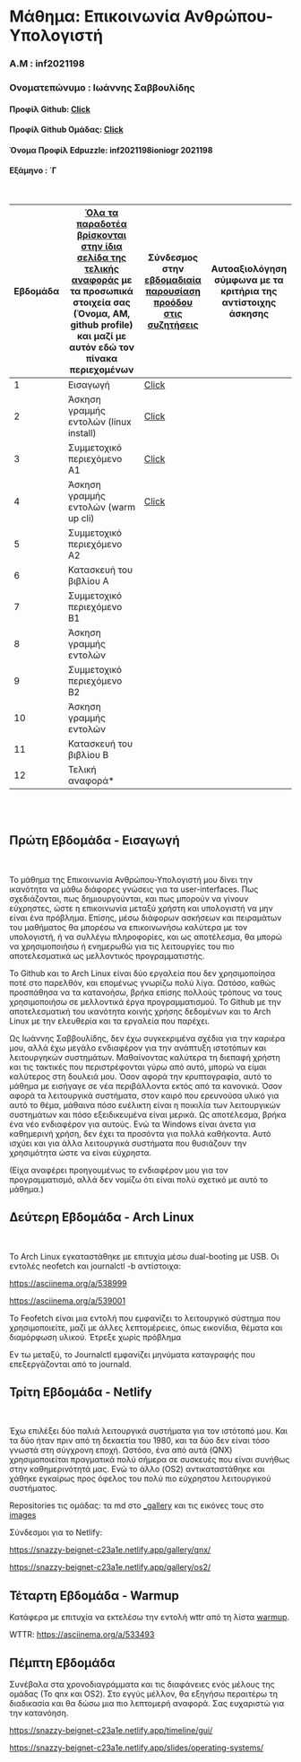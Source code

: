 # Μάθημα: Επικοινωνία Ανθρώπου-Υπολογιστή

### Α.Μ : inf2021198

### Ονοματεπώνυμο : Ιωάννης Σαββουλίδης

#### Προφίλ Github: [Click](https://github.com/Vania209)

#### Προφίλ Github Ομάδας: [Click](https://github.com/ContattoContare)

#### Όνομα Προφίλ Edpuzzle: inf2021198ioniogr 2021198

#### Εξάμηνο : ΄Γ

<br />

| Εβδομάδα | [Όλα τα παραδοτέα βρίσκονται στην ίδια σελίδα της τελικής αναφοράς](https://courses-ionio.github.io/help/deliverables/) με τα προσωπικά στοιχεία σας (Όνομα, ΑΜ, github profile) και μαζί με αυτόν εδώ τον πίνακα περιεχομένων | Σύνδεσμος στην [εβδομαδιαία παρουσίαση προόδου στις συζητήσεις](https://github.com/courses-ionio/help/discussions/categories/show-and-tell) | Αυτοαξιολόγηση σύμφωνα με τα κριτήρια της αντίστοιχης άσκησης |
| --- | --- | --- | --- |
| 1 | Εισαγωγή| [Click](https://github.com/courses-ionio/help/discussions/891) | |
| 2 | Άσκηση γραμμής εντολών (linux install) | [Click](https://github.com/courses-ionio/help/discussions/1090) | |
| 3 | Συμμετοχικό περιεχόμενο A1 | [Click](https://github.com/courses-ionio/help/discussions/1202) | |
| 4 | Άσκηση γραμμής εντολών (warm up cli) | [Click](https://github.com/courses-ionio/help/discussions/1359)  | |
| 5 | Συμμετοχικό περιεχόμενο A2 | | |
| 6 | Κατασκευή του βιβλίου Α | | |
| 7 | Συμμετοχικό περιεχόμενο B1 | | |
| 8 | Άσκηση γραμμής εντολών | | |
| 9 | Συμμετοχικό περιεχόμενο B2 | | |
| 10 | Άσκηση γραμμής εντολών | | |
| 11 | Κατασκευή του βιβλίου Β | | |
| 12 | Τελική αναφορά* | | |


<br /><br />


## Πρώτη Εβδομάδα - Εισαγωγή

<br /> 

Το μάθημα της Επικοινωνία Ανθρώπου-Υπολογιστή μου δίνει την ικανότητα να μάθω διάφορες γνώσεις για τα user-interfaces. Πως σχεδιάζονται, πως δημιουργούνται, και πως μπορούν να γίνουν εύχρηστες, ώστε η επικοινωνία μεταξύ χρήστη και υπολογιστή να μην είναι ένα πρόβλημα. Επίσης, μέσω διάφορων ασκήσεων και πειραμάτων του μαθήματος θα μπορέσω να επικοινωνήσω καλύτερα με τον υπολογιστή, ή να συλλέγω πληροφορίες, και ως αποτέλεσμα, θα μπορώ να χρησιμοποιήσω ή ενημερωθώ για τις λειτουργίες του πιο αποτελεσματικά ως μελλοντικός προγραμματιστής.

Το Github και το Arch Linux είναι δύο εργαλεία που δεν χρησιμοποίησα ποτέ στο παρελθόν, και επομένως γνωρίζω πολύ λίγα. Ωστόσο, καθώς προσπάθησα να τα κατανοήσω, βρήκα επίσης πολλούς τρόπους να τους χρησιμοποιήσω σε μελλοντικά έργα προγραμματισμού. Το Github με την αποτελεσματική του ικανότητα κοινής χρήσης δεδομένων και το Arch Linux με την ελευθερία και τα εργαλεία που παρέχει.

Ως Ιωάννης Σαββουλίδης, δεν έχω συγκεκριμένα σχέδια για την καριέρα μου, αλλά έχω μεγάλο ενδιαφέρον για την ανάπτυξη ιστοτόπων και λειτουργηκών συστημάτων. Μαθαίνοντας καλύτερα τη διεπαφή χρήστη και τις τακτικές που περιστρέφονται γύρω από αυτό, μπορώ να είμαι καλύτερος στη δουλειά μου. Όσον αφορά την κρυπτογραφία, αυτό το μάθημα με εισήγαγε σε νέα περιβάλλοντα εκτός από τα κανονικά. Όσον αφορά τα λειτουργικά συστήματα, στον καιρό που ερευνούσα υλικό για αυτό το θέμα, μάθαινα πόσο ευέλικτη είναι η ποικιλία των λειτουργικών συστημάτων και πόσο εξειδικευμένα είναι μερικά. Ως αποτέλεσμα, βρήκα ένα νέο ενδιαφέρον για αυτούς. Ενώ τα Windows είναι άνετα για καθημερινή χρήση, δεν έχει τα προσόντα για πολλά καθήκοντα. Αυτό ισχύει και για άλλα λειτουργικά συστήματα που θυσιάζουν την χρησιμότητα ώστε να είναι εύχρηστα.

(Είχα αναφέρει προηγουμένως το ενδιαφέρον μου για τον προγραμματισμό, αλλά δεν νομίζω ότι είναι πολύ σχετικό με αυτό το μάθημα.)

## Δεύτερη Εβδομάδα - Arch Linux

<br /> 

Το Arch Linux εγκαταστάθηκε με επιτυχία μέσω dual-booting με USB.
Οι εντολές neofetch και journalctl -b αντίστοιχα:

https://asciinema.org/a/538999

https://asciinema.org/a/539001

Το Feofetch είναι μια εντολή που εμφανίζει το λειτουργικό σύστημα που χρησιμοποιείτε, μαζί με άλλες λεπτομέρειες, όπως εικονίδια, θέματα και διαμόρφωση υλικού. Έτρεξε χωρίς πρόβλημα

Εν τω μεταξύ, το Journalctl εμφανίζει μηνύματα καταγραφής που επεξεργάζονται από το journald.

## Τρίτη Εβδομάδα - Netlify

<br /> 

Έχω επιλέξει δύο παλιά λειτουργικά συστήματα για τον ιστότοπό μου. Και τα δύο ήταν πριν από τη δεκαετία του 1980, και τα δύο δεν είναι τόσο γνωστά στη σύγχρονη εποχή. Ωστόσο, ένα από αυτά (QNX) χρησιμοποιείται πραγματικά πολύ σήμερα σε συσκευές που είναι συνήθως στην καθημερινότητά μας. Ενώ το άλλο (OS2) αντικαταστάθηκε και χάθηκε εγκαίρως προς όφελος του πολύ πιο εύχρηστου λειτουργικού συστήματος.

Repositories τις ομάδας: τα md στο [_gallery](https://github.com/ContattoContare/_gallery/pull/7) και τις εικόνες τους στο [images](https://github.com/ContattoContare/images/pull/7)

Σύνδεσμοι για το Netlify:

https://snazzy-beignet-c23a1e.netlify.app/gallery/qnx/

https://snazzy-beignet-c23a1e.netlify.app/gallery/os2/

## Τέταρτη Εβδομάδα - Warmup

Κατάφερα με επιτυχία να εκτελέσω την εντολή wttr από τη λίστα [warmup](https://github.com/epidrome/dokey#warmup).

WTTR: https://asciinema.org/a/533493

## Πέμπτη Εβδομάδα

Συνέβαλα στα χρονοδιαγράμματα και τις διαφάνειες ενός μέλους της ομάδας (Το qnx και OS2). Στο εγγύς μέλλον, θα εξηγήσω περαιτέρω τη διαδικασία και θα δώσω μια πιο λεπτομερή αναφορά. Σας ευχαριστώ για την κατανόηση.

https://snazzy-beignet-c23a1e.netlify.app/timeline/gui/

https://snazzy-beignet-c23a1e.netlify.app/slides/operating-systems/
